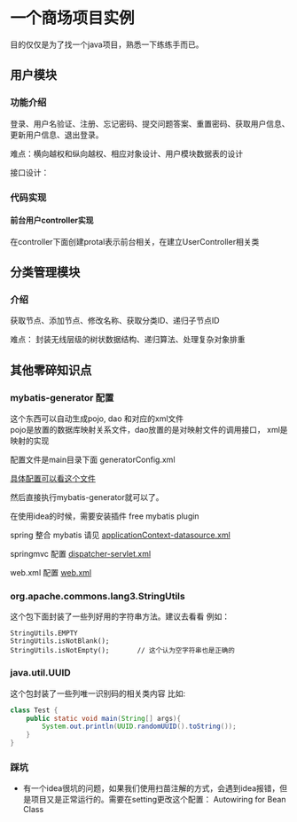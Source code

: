 # 一个商场项目实例

目的仅仅是为了找一个java项目，熟悉一下练练手而已。

## 用户模块
### 功能介绍
登录、用户名验证、注册、忘记密码、提交问题答案、重置密码、获取用户信息、更新用户信息、退出登录。

难点：横向越权和纵向越权、相应对象设计、用户模块数据表的设计

接口设计：

### 代码实现
#### 前台用户controller实现
在controller下面创建protal表示前台相关，在建立UserController相关类



## 分类管理模块

### 介绍
获取节点、添加节点、修改名称、获取分类ID、递归子节点ID

难点： 封装无线层级的树状数据结构、递归算法、处理复杂对象排重































## 其他零碎知识点
### mybatis-generator 配置
这个东西可以自动生成pojo, dao 和对应的xml文件               
pojo是放置的数据库映射关系文件，dao放置的是对映射文件的调用接口， xml是映射的实现                      

配置文件是main目录下面 generatorConfig.xml

[具体配置可以看这个文件](./src/main/resources/generatorConfig.xml)

然后直接执行mybatis-generator就可以了。  

在使用idea的时候，需要安装插件 free mybatis plugin                   

spring 整合 mybatis 请见 [applicationContext-datasource.xml](./src/main/resources/applicationContext-datasource.xml)                         

springmvc 配置 [dispatcher-servlet.xml](./src/main/webapp/WEB-INF/dispatcher-servlet.xml)

web.xml 配置 [web.xml](./src/main/webapp/WEB-INF/web.xml)


### org.apache.commons.lang3.StringUtils
这个包下面封装了一些列好用的字符串方法。建议去看看
例如：
```
StringUtils.EMPTY
StringUtils.isNotBlank();
StringUtils.isNotEmpty();       // 这个认为空字符串也是正确的
```



### java.util.UUID
这个包封装了一些列唯一识别码的相关类内容
比如:
```java
class Test {
    public static void main(String[] args){
        System.out.println(UUID.randomUUID().toString());     
    }
}
```

              

### 踩坑
- 有一个idea很坑的问题，如果我们使用扫苗注解的方式，会遇到idea报错，但是项目又是正常运行的。需要在setting更改这个配置： Autowiring for Bean Class






